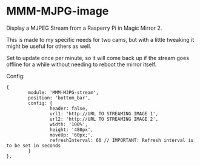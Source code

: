 # MMM-MJPG-image
Display a MJPEG Stream from a Rasperry Pi in Magic Mirror 2.

This is made to my specific needs for two cams, but with a little tweaking it might be useful for others as well.

Set to update once per minute, so it will come back up if the stream goes offline for a while without needing to reboot the mirror itself.

Config:

```
{
        module: 'MMM-MJPG-stream',
        position: 'bottom_bar',
        config: {
                header: false,
                url1: 'http://URL TO STREAMING IMAGE 1',
                url2: 'http://URL TO STREAMING IMAGE 2',
                width: '100%',
                height: '480px',
                moveUp: '60px;',
                refreshInterval: 60 // IMPORTANT: Refresh interval is to be set in seconds
        }
},
```
